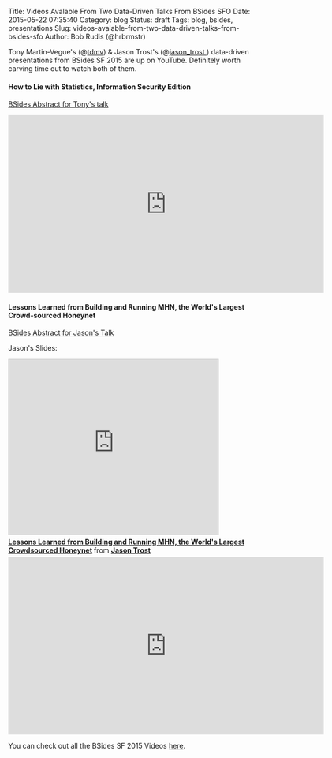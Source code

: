 Title: Videos Avalable From Two Data-Driven Talks From BSides SFO
Date: 2015-05-22 07:35:40
Category: blog
Status: draft
Tags: blog, bsides, presentations
Slug: videos-avalable-from-two-data-driven-talks-from-bsides-sfo
Author: Bob Rudis (@hrbrmstr)

Tony Martin-Vegue's (@[tdmv](https://twitter.com/tdmv)) & Jason Trost's (@[jason_trost ](https://twitter.com/jason_trost)) data-driven presentations from BSides SF 2015 are up on YouTube. Definitely worth carving time out to watch both of them.

#### How to Lie with Statistics, Information Security Edition

[BSides Abstract for Tony's talk](https://bsidessf2015.sched.org/event/2111124302d7368414eaff6e4e4ddf50#.VS5DjJNO7Ec)

<iframe width="640" height="360" src="https://www.youtube-nocookie.com/embed/Zd1Br8TW1mk" frameborder="0" allowfullscreen></iframe>


#### Lessons Learned from Building and Running MHN, the World's Largest Crowd-sourced Honeynet

[BSides Abstract for Jason's Talk](https://bsidessf2015.sched.org/event/d67eb601f2047dbec37f7de91c5e18a9)

Jason's Slides:

<iframe src="http://www.slideshare.net/slideshow/embed_code/key/4uu5qA3GrHzMgb" width="425" height="355" frameborder="0" marginwidth="0" marginheight="0" scrolling="no" style="border:1px solid #CCC; border-width:1px; margin-bottom:5px; max-width: 100%;" allowfullscreen> </iframe> <div style="margin-bottom:5px"> <strong> <a href="//www.slideshare.net/jasontrost/lessons-learned-from-building-and-running-mhn-the-worlds-largest-crowdsourced-honeynet" title="Lessons Learned from Building and Running MHN, the World&#x27;s Largest Crowdsourced Honeynet" target="_blank">Lessons Learned from Building and Running MHN, the World&#x27;s Largest Crowdsourced Honeynet</a> </strong> from <strong><a href="//www.slideshare.net/jasontrost" target="_blank">Jason Trost</a></strong> </div>

<iframe width="640" height="360" src="https://www.youtube-nocookie.com/embed/p3jJnl99Lmc" frameborder="0" allowfullscreen></iframe>

You can check out all the BSides SF 2015 Videos [here](http://www.irongeek.com/i.php?page=videos/bsidessf2015/mainlist).